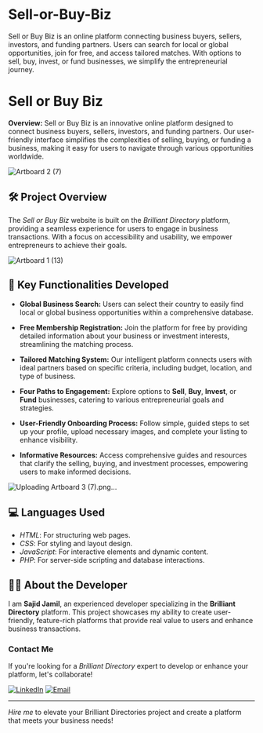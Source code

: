 # Sell-or-Buy-Biz
Sell or Buy Biz is an online platform connecting business buyers, sellers, investors, and funding partners. Users can search for local or global opportunities, join for free, and access tailored matches. With options to sell, buy, invest, or fund businesses, we simplify the entrepreneurial journey.
# Sell or Buy Biz

**Overview:**
Sell or Buy Biz is an innovative online platform designed to connect business buyers, sellers, investors, and funding partners. Our user-friendly interface simplifies the complexities of selling, buying, or funding a business, making it easy for users to navigate through various opportunities worldwide.

![Artboard 2 (7)](https://github.com/user-attachments/assets/f42e7101-a636-46e9-a819-4347045c535a)

## 🛠 Project Overview

The *Sell or Buy Biz* website is built on the *Brilliant Directory* platform, providing a seamless experience for users to engage in business transactions. With a focus on accessibility and usability, we empower entrepreneurs to achieve their goals.

![Artboard 1 (13)](https://github.com/user-attachments/assets/6e31a52f-5dad-407d-992e-96bbe1871177)

## 🚀 Key Functionalities Developed

- **Global Business Search:** Users can select their country to easily find local or global business opportunities within a comprehensive database.

- **Free Membership Registration:** Join the platform for free by providing detailed information about your business or investment interests, streamlining the matching process.

- **Tailored Matching System:** Our intelligent platform connects users with ideal partners based on specific criteria, including budget, location, and type of business.

- **Four Paths to Engagement:** Explore options to **Sell**, **Buy**, **Invest**, or **Fund** businesses, catering to various entrepreneurial goals and strategies.

- **User-Friendly Onboarding Process:** Follow simple, guided steps to set up your profile, upload necessary images, and complete your listing to enhance visibility.

- **Informative Resources:** Access comprehensive guides and resources that clarify the selling, buying, and investment processes, empowering users to make informed decisions.


![Uploading Artboard 3 (7).png…]()

## 💻 Languages Used

- *HTML*: For structuring web pages.
- *CSS*: For styling and layout design.
- *JavaScript*: For interactive elements and dynamic content.
- *PHP*: For server-side scripting and database interactions.

## 👨‍💻 About the Developer

I am **Sajid Jamil**, an experienced developer specializing in the **Brilliant Directory** platform. This project showcases my ability to create user-friendly, feature-rich platforms that provide real value to users and enhance business transactions.

### Contact Me

If you're looking for a *Brilliant Directory* expert to develop or enhance your platform, let's collaborate!

[![LinkedIn](https://img.shields.io/badge/LinkedIn-Connect-blue?style=for-the-badge&logo=linkedin)](https://www.linkedin.com/in/sajid-jameel-721256178/)
[![Email](https://img.shields.io/badge/Email-Contact%20Me-orange?style=for-the-badge&logo=gmail)](mailto:sajidjamil.met@gmail.com)

---

*Hire me* to elevate your Brilliant Directories project and create a platform that meets your business needs!
